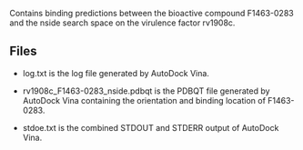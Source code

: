 Contains binding predictions between the bioactive compound F1463-0283 and the nside search space on the virulence factor rv1908c.

## Files

- log.txt is the log file generated by AutoDock Vina.

- rv1908c_F1463-0283_nside.pdbqt is the PDBQT file generated by AutoDock Vina containing the orientation and binding location of F1463-0283.

- stdoe.txt is the combined STDOUT and STDERR output of AutoDock Vina.

